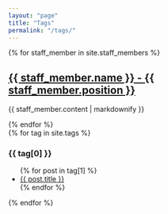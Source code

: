 ```yaml
---
layout: "page"
title: "Tags"
permalink: "/tags/"
---
```

<!--md-->
<div>
    {% for staff_member in site.staff_members %}
        <h2>
            <a href="{{ staff_member.url }}">
                {{ staff_member.name }} - {{ staff_member.position }}
            </a>
        </h2>
        <p>{{ staff_member.content | markdownify }}</p>
    {% endfor %}
</div>

<div>
    {% for tag in site.tags %}
        <h3>{{ tag[0] }}</h3>
        <ul>
            {% for post in tag[1] %}
                <li><a href="{{ site.baseurl }}{{ post.url }}">{{ post.title }}</a></li>
            {% endfor %}
        </ul>
    {% endfor %}
</div>

<!--md-->